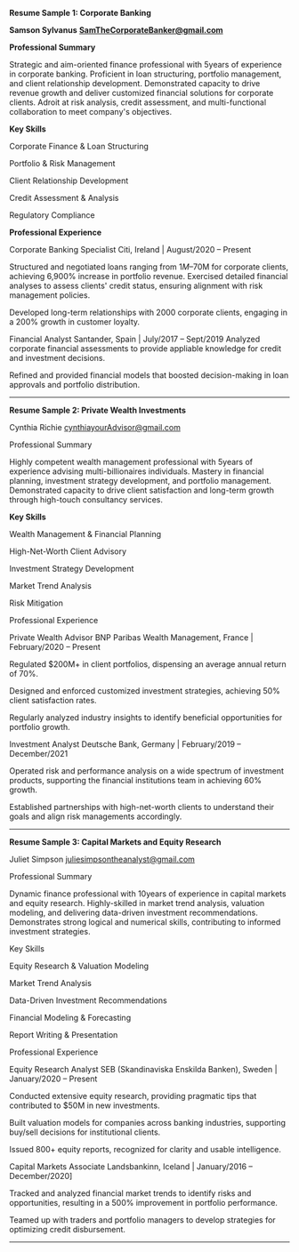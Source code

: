 

**Resume Sample 1: Corporate Banking**

**Samson Sylvanus**
**SamTheCorporateBanker@gmail.com**

**Professional Summary**

Strategic and aim-oriented finance professional with 5years of experience in corporate banking. Proficient in loan structuring, portfolio management, and client relationship development. Demonstrated capacity to drive revenue growth and deliver customized financial solutions for corporate clients. Adroit at risk analysis, credit assessment, and multi-functional collaboration to meet company's objectives.

**Key Skills**

Corporate Finance & Loan Structuring

Portfolio & Risk Management

Client Relationship Development

Credit Assessment & Analysis

Regulatory Compliance


**Professional Experience**

Corporate Banking Specialist
Citi, Ireland | August/2020 – Present

Structured and negotiated loans ranging from $1M–$70M for corporate clients, achieving 6,900% increase in portfolio revenue.
Exercised detailed financial analyses to assess clients' credit status, ensuring alignment with risk management policies.

Developed long-term relationships with 2000 corporate clients, engaging in a 200% growth in customer loyalty.


Financial Analyst
Santander, Spain | July/2017 – Sept/2019
Analyzed corporate financial assessments to provide appliable knowledge for credit and investment decisions.

Refined and provided financial models that boosted decision-making in loan approvals and portfolio distribution.



---

**Resume Sample 2: Private Wealth Investments**

Cynthia Richie
cynthiayourAdvisor@gmail.com

Professional Summary

Highly competent wealth management professional with 5years of experience advising multi-billionaires individuals. 
Mastery in financial planning, investment strategy development, and portfolio management. Demonstrated capacity to drive client satisfaction and long-term growth through high-touch consultancy services.

**Key Skills**

Wealth Management & Financial Planning

High-Net-Worth Client Advisory

Investment Strategy Development

Market Trend Analysis

Risk Mitigation


Professional Experience

Private Wealth Advisor
BNP Paribas Wealth Management, France | February/2020 – Present

Regulated $200M+ in client portfolios, dispensing an average annual return of 70%.

Designed and enforced customized investment strategies, achieving 50% client satisfaction rates.

Regularly analyzed industry insights to identify beneficial opportunities for portfolio growth.


Investment Analyst
Deutsche Bank, Germany | February/2019 – December/2021

Operated risk and performance analysis on a wide spectrum of investment products, supporting the financial institutions team in achieving 60% growth.

Established partnerships with high-net-worth clients to understand their goals and align risk managements accordingly.



---

**Resume Sample 3: Capital Markets and Equity Research**

Juliet Simpson
juliesimpsontheanalyst@gmail.com

Professional Summary

Dynamic finance professional with 10years of experience in capital markets and equity research. Highly-skilled in market trend analysis, valuation modeling, and delivering data-driven investment recommendations. Demonstrates strong logical and numerical  skills, contributing to informed investment strategies.

Key Skills

Equity Research & Valuation Modeling

Market Trend Analysis

Data-Driven Investment Recommendations

Financial Modeling & Forecasting

Report Writing & Presentation


Professional Experience

Equity Research Analyst
SEB (Skandinaviska Enskilda Banken), Sweden | January/2020 – Present

Conducted extensive equity research, providing pragmatic tips that contributed to $50M in new investments.

Built valuation models for companies across banking industries, supporting buy/sell decisions for institutional clients.

Issued 800+ equity reports, recognized for clarity and usable intelligence.


Capital Markets Associate
Landsbankinn, Iceland | January/2016 – December/2020]

Tracked and analyzed financial market trends to identify risks and opportunities, resulting in a 500% improvement in portfolio performance.

Teamed up with traders and portfolio managers to develop strategies for optimizing credit disbursement.



---


